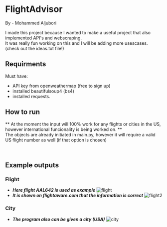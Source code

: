 # FlightAdvisor 
By - Mohammed Aljubori

I made this project because I wanted to make a useful project that also implemented API's and webscraping. <br> It was really fun working on this and I will be adding more usescases. (check out the ideas.txt file!)

## Requirments
Must have:
* API key from openweathermap (free to sign up)<br>
* installed beautifulsoup4 (bs4)
* installed requests. <br>

## How to run
** At the moment the input will 100% work for any flights or cities in the US, however international funcionality is being worked on. **<br>
The objects are already initiated in main.py, however it will require a valid US flight number as well (if that option is chosen)

<br>

## Example outputs
### Flight 

*  	***Here flight AAL642 is used as example*** 
![flight](https://user-images.githubusercontent.com/64828238/147859977-c1702022-90e1-4d8f-a030-c4ec71948e2a.png)
* 	***It is shown on flightaware.com that the information is correct***
![flight2](https://user-images.githubusercontent.com/64828238/147859979-afe7fc88-8a60-4991-8dd8-15e14857cae5.png)


### City
*  	***The program also can be given a city (USA)*** 
![city](https://user-images.githubusercontent.com/64828238/147859997-cee1f08b-72d3-41a0-b490-21f673bbc34a.png)
